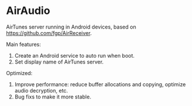 # AirAudio
AirTunes server running in Android devices, based on https://github.com/fgp/AirReceiver.

Main features:
1. Create an Android service to auto run when boot.
2. Set display name of AirTunes server.

Optimized:
1. Improve performance: reduce buffer allocations and copying, optimize audio decryption, etc.
2. Bug fixs to make it more stable.
